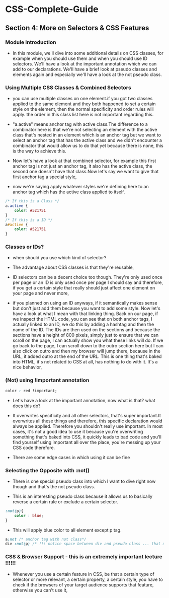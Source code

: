 # CSS-Complete-Guide

## Section 4: More on Selectors & CSS Features

### Module Introduction

* In this module, we'll dive into some additional details on CSS classes, for example when you should use them and when you should use ID selectors. We'll have a look at the important annotation which we can add to our declarations. We'll have a brief look at pseudo classes and elements again and especially we'll have a look at the not pseudo class.

###  Using Multiple CSS Classes & Combined Selectors

*  you can use multiple classes on one element.if you got two classes applied to the same element and they both happened to set a certain style on
the element, then the normal specificity and order rules will apply. the order in this class list here is not important regarding this.

* "a.active" means anchor tag with active class.The difference to a combinator here is that we're not selecting an element with the active class that's
nested in an element which is an anchor tag but we want to select an anchor tag that has the active class and we didn't encounter a combinator that would allow us to do that yet because there is none, this is the way to achieve this.

* Now let's have a look at that combined selector, for example this first anchor tag is not just an anchor tag, it also has the active class, the second one doesn't have that class.Now let's say we want to give that first anchor tag a special style,

* now we're saying apply whatever styles we're defining here to an anchor tag which has the active class applied to itself.

```css
/* If this is a Class */
a.active {
    color: #521751
}
/* If this is a ID */
a#active {
    color: #521751
}
```
### Classes or IDs?

* when should you use which kind of selector?

* The advantage about CSS classes is that they're reusable,

* ID selectors can be a decent choice too though. They're only used once per page or an ID is only used once per page I should say and therefore, if you get a certain style that really should just affect one element on your page and never more, 

* if you planned on using an ID anyways, if it semantically makes sense but don't just add them because you want to add some style. Now let's have a look at what I mean with that linking thing. Back on our page, if we inspect the HTML code, you can see that on both anchor tags, I actually linked to an ID,
we do this by adding a hashtag and then the name of the ID. The IDs are then used on the sections and because the sections have a height of 800 pixels, simply just to ensure that we can scroll on the page, I can actually show you what these links will do. If we go back to the page, I can scroll down to the outro section here but I can also click on outro and then my browser will jump there, because in the URL, it added outro at the end of the URL. This is
one thing that's baked into HTML, it's not related to CSS at all, has nothing to do with it. It's a nice behavior,

### (Not) using !important annotation

```css
color : red !important;
```

* Let's have a look at the important annotation, now what is that?  what does this do? 

* It overwrites specificity and all other selectors, that's super important.It overwrites all these things and therefore, this specific declaration would always be applied. Therefore you shouldn't really use important. In most cases, it's not a good idea to use it because you're overwriting something that's baked into CSS, it quickly leads to bad code and you'll find yourself using important all over the place, you're messing up your CSS code therefore.

* There are some edge cases in which using it can be fine

### Selecting the Opposite with :not()

* There is one special pseudo class into which I want to dive right now though and that's the not pseudo class.

* This is an interesting pseudo class because it allows us to basically reverse a certain rule or exclude a certain selector.
```css
:not(p){
    color : blue;
}
```
* This will apply blue color to all element except p tag.
```css
a:not /* anchor tag with not class*/
div :not(p) /* !!! notice space between div and pseudo class ... that means all child element of div except P tag 
```
 
 ###  CSS & Browser Support - this is an extremely important lecture !!!!!!

 * Whenever you use a certain feature in CSS, be that a certain type of selector or more relevant, a certain property, a certain style, you have to check if the browsers of your target audience supports that feature, otherwise you can't use it, 
 
 